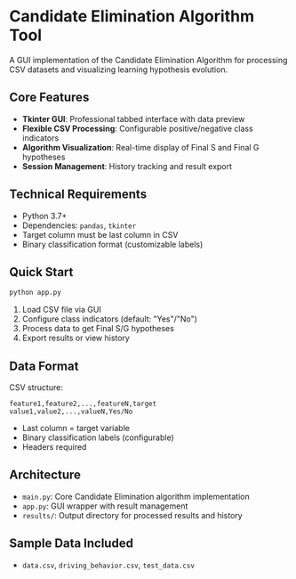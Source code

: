 # Candidate Elimination Algorithm Tool

A GUI implementation of the Candidate Elimination Algorithm for processing CSV datasets and visualizing learning hypothesis evolution.

## Core Features

- **Tkinter GUI**: Professional tabbed interface with data preview
- **Flexible CSV Processing**: Configurable positive/negative class indicators
- **Algorithm Visualization**: Real-time display of Final S and Final G hypotheses
- **Session Management**: History tracking and result export

## Technical Requirements

- Python 3.7+
- Dependencies: `pandas`, `tkinter`
- Target column must be last column in CSV
- Binary classification format (customizable labels)

## Quick Start

```bash
python app.py
```

1. Load CSV file via GUI
2. Configure class indicators (default: "Yes"/"No")
3. Process data to get Final S/G hypotheses
4. Export results or view history

## Data Format

CSV structure:

```
feature1,feature2,...,featureN,target
value1,value2,...,valueN,Yes/No
```

- Last column = target variable
- Binary classification labels (configurable)
- Headers required

## Architecture

- `main.py`: Core Candidate Elimination algorithm implementation
- `app.py`: GUI wrapper with result management
- `results/`: Output directory for processed results and history

## Sample Data Included

- `data.csv`, `driving_behavior.csv`, `test_data.csv`
